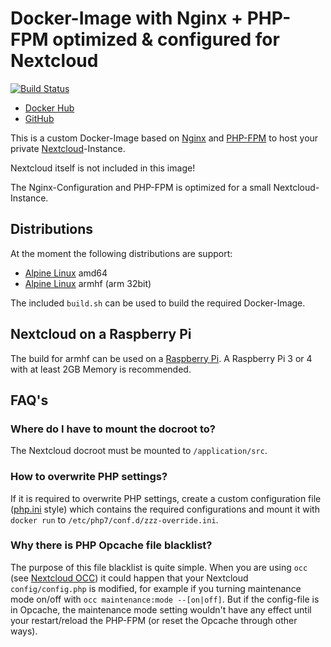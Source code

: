 # Docker-Image with Nginx + PHP-FPM optimized & configured for Nextcloud

[![Build Status](https://travis-ci.org/ras-martin/nginx-phpfpm-4-nextcloud.svg?branch=master)](https://travis-ci.org/ras-martin/nginx-phpfpm-4-nextcloud)

* [Docker Hub](https://hub.docker.com/r/rasmartin/nginx-phpfpm-4-nextcloud)
* [GitHub](https://github.com/ras-martin/nginx-phpfpm-4-nextcloud)

This is a custom Docker-Image based on [Nginx](https://www.nginx.com/) and [PHP-FPM](https://www.php.net/) to host your private [Nextcloud](https://nextcloud.com/)-Instance.

Nextcloud itself is not included in this image!

The Nginx-Configuration and PHP-FPM is optimized for a small Nextcloud-Instance.

## Distributions

At the moment the following distributions are support:
* [Alpine Linux](https://alpinelinux.org/) amd64
* [Alpine Linux](https://alpinelinux.org/) armhf (arm 32bit)

The included `build.sh` can be used to build the required Docker-Image.

## Nextcloud on a Raspberry Pi

The build for armhf can be used on a [Raspberry Pi](https://www.raspberrypi.org/). A Raspberry Pi 3 or 4 with at least 2GB Memory is recommended.

## FAQ's

### Where do I have to mount the docroot to?

The Nextcloud docroot must be mounted to `/application/src`.

### How to overwrite PHP settings?

If it is required to overwrite PHP settings, create a custom configuration file ([php.ini](https://www.php.net/manual/en/ini.list.php) style) which contains the required configurations and mount it with `docker run` to `/etc/php7/conf.d/zzz-override.ini`.

### Why there is PHP Opcache file blacklist?

The purpose of this file blacklist is quite simple. When you are using `occ` (see [Nextcloud OCC](https://docs.nextcloud.com/server/15/admin_manual/configuration_server/occ_command.html)) it could happen that your Nextcloud `config/config.php` is modified, for example if you turning maintenance mode on/off with `occ maintenance:mode --[on|off]`. But if the config-file is in Opcache, the maintenance mode setting wouldn't have any effect until your restart/reload the PHP-FPM (or reset the Opcache through other ways).
